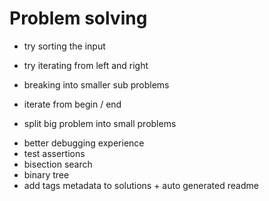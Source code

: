# Problem solving
- try sorting the input
- try iterating from left and right

- breaking into smaller sub problems
- iterate from begin / end

- split big problem into small problems


+ better debugging experience
+ test assertions
+ bisection search
+ binary tree
+ add tags metadata to solutions + auto generated readme 
